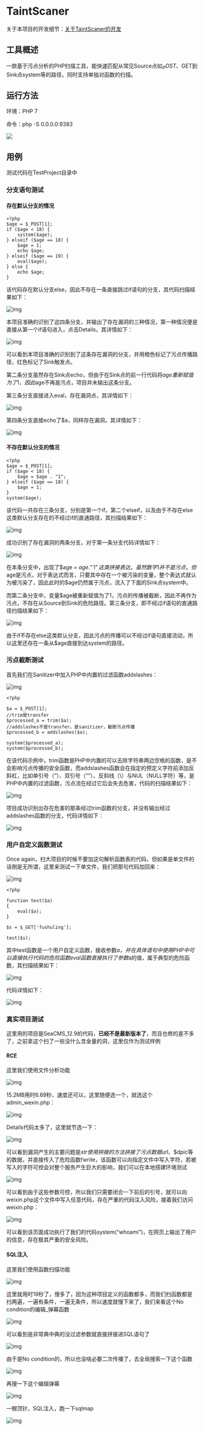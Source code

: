 # TaintScaner

关于本项目的开发细节：[关于TaintScaner的开发](https://fushuling.com/index.php/2025/02/18/关于taintscaner的开发/)

## 工具概述

一款基于污点分析的PHP扫描工具，能快速匹配从常见Source点如$_POST、$GET到Sink点system等的路径，同时支持单独对函数的扫描。

## 运行方法

环境：PHP 7

命令：php -S 0.0.0.0:9383

![](https://fushuling-1309926051.cos.ap-shanghai.myqcloud.com/2025%2F02%2F18%2F45.png)

## 用例
测试代码在TestProject目录中

### 分支语句测试

#### 存在默认分支的情况

```
<?php
$age = $_POST[1];
if ($age < 18) {
    system($age);
} elseif ($age == 18) {
    $age = 1;
    echo $age;
} elseif ($age == 19) {
    eval($age);
} else {
    echo $age;
}
```

该代码存在默认分支else，因此不存在一条直接跳过if语句的分支，其代码扫描结果如下：

![img](https://fushuling-1309926051.cos.ap-shanghai.myqcloud.com/2025%2F02%2F18%2F21.png)

本项目准确的识别了这四条分支，并输出了存在漏洞的三种情况，第一种情况便是直接从第一个if语句进入，点击Details，其详情如下：

![img](https://fushuling-1309926051.cos.ap-shanghai.myqcloud.com/2025%2F02%2F18%2F22.png)

可以看到本项目准确的识别到了这条存在漏洞的分支，并用橙色标记了污点传播路径，红色标记了Sink触发点。

第二条分支虽然存在Sink点echo，但由于在Sink点的前一行代码将$age重新赋值为了1，因此$age不再是污点，项目并未输出这条分支。

第三条分支直接进入eval，存在漏洞点，其详情如下：

![img](https://fushuling-1309926051.cos.ap-shanghai.myqcloud.com/2025%2F02%2F18%2F23.png)

第四条分支直接echo了$a，同样存在漏洞，其详情如下：

![img](https://fushuling-1309926051.cos.ap-shanghai.myqcloud.com/2025%2F02%2F18%2F24.png)

#### 不存在默认分支的情况

```
<?php
$age = $_POST[1];
if ($age < 18) {
    $age = $age . "1";
} elseif ($age == 18) {
    $age = 1;
}
system($age);
```

该代码一共存在三条分支，分别是第一个if，第二个elseif，以及由于不存在else这类默认分支存在的不经过if的直通路径，其扫描结果如下：

![img](https://fushuling-1309926051.cos.ap-shanghai.myqcloud.com/2025%2F02%2F18%2F25.png)

成功识别了存在漏洞的两条分支，对于第一条分支代码详情如下：

![img](https://fushuling-1309926051.cos.ap-shanghai.myqcloud.com/2025%2F02%2F18%2F26.png)

在本条分支中，出现了$age = $age . “1”这类拼接表达，虽然数字1并不是污点，但$age是污点，对于表达式而言，只要其中存在一个被污染的变量，整个表达式就认为被污染了，因此此时的$age仍然属于污点，流入了下面的Sink点system中。

而第二条分支中，变量$age被重新赋值为了1，污点的传播被截断，因此不再作为污点，不存在从Source到Sink的危险路径。第三条分支，即不经过if语句的直通路径扫描结果如下：

![img](https://fushuling-1309926051.cos.ap-shanghai.myqcloud.com/2025%2F02%2F18%2F27.png)

由于if不存在else这类默认分支，因此污点的传播可以不经过if语句直接流动，所以这里还存在一条从$age直接到达system的路径。

### 污点截断测试

首先我们在Sanitizer中加入PHP中内置的过滤函数addslashes：

![img](https://fushuling-1309926051.cos.ap-shanghai.myqcloud.com/2025%2F02%2F18%2F28.png)

```
<?php

$a = $_POST[1];
//trim是transfer
$processed_a = trim($a);
//addslashes不是transfer，是sanitizer，截断污点传播
$processed_b = addslashes($a);

system($processed_a);
system($processed_b);
```

在该代码示例中，trim函数是PHP中内置的可以去除字符串两边空格的函数，是不会影响污点传播的安全函数，而addslashes函数会在指定的预定义字符前添加反斜杠，比如单引号（”）、双引号（“”）、反斜线（\\）与NUL（NULL字符）等，是PHP中内置的过滤函数，污点流在经过它后会失去危害，代码的扫描结果如下：

![img](https://fushuling-1309926051.cos.ap-shanghai.myqcloud.com/2025%2F02%2F18%2F29.png)

项目成功识别出存在危害的那条经过trim函数的分支，并没有输出经过addslashes函数的分支，代码详情如下：

![img](https://fushuling-1309926051.cos.ap-shanghai.myqcloud.com/2025%2F02%2F18%2F30.png)

### 用户自定义函数测试

Once again，扫大项目的时候不要加这句解析函数表的代码，但如果是单文件的话倒是无所谓，这里来测试一下单文件，我们把那句代码加回来：

![img](https://fushuling-1309926051.cos.ap-shanghai.myqcloud.com/2025%2F02%2F18%2F31.png)

```
<?php

function test($a)
{
    eval($a);
}

$s = $_GET['fushuling'];

test($s);
```

其中test函数是一个用户自定义函数，接收参数$a，并在具体语句中使用PHP中可以直接执行代码的危险函数eval函数直接执行了参数$a的值，属于典型的危险函数，其扫描结果如下：

![img](https://fushuling-1309926051.cos.ap-shanghai.myqcloud.com/2025%2F02%2F18%2F32.png)

代码详情如下：

![img](https://fushuling-1309926051.cos.ap-shanghai.myqcloud.com/2025%2F02%2F18%2F33.png)

### 真实项目测试

这里用的项目是SeaCMS_12.9的代码，**已经不是最新版本了**，而且也修的差不多了，之前拿这个扫了一些没什么含金量的洞，这里仅作为测试样例

#### RCE

这里我们使用文件分析功能

![img](https://fushuling-1309926051.cos.ap-shanghai.myqcloud.com/2025%2F02%2F18%2F34.png)

15.2MB用时6.69秒，速度还可以，这里随便选一个，就选这个admin_wexin.php：

![img](https://fushuling-1309926051.cos.ap-shanghai.myqcloud.com/2025%2F02%2F18%2F35.png)

Details代码太多了，这里就节选一下：

![img](https://fushuling-1309926051.cos.ap-shanghai.myqcloud.com/2025%2F02%2F18%2F36.png)

可以看到漏洞产生的主要问题是$str使用拼接的方法拼接了污点数据$url、$dpic等的数据，并直接传入了危险函数fwrite，该函数可以向指定文件中写入字符，若被写入的字符可控会对整个服务产生巨大的影响，我们可以在本地搭建环境测试

![img](https://fushuling-1309926051.cos.ap-shanghai.myqcloud.com/2025%2F02%2F18%2F37.png)

可以看到由于这些参数可控，所以我们只需要闭合一下前后的引号，就可以向weixin.php这个文件中写入任意代码，存在严重的代码注入风险，接着我们访问weixin.php：

![img](https://fushuling-1309926051.cos.ap-shanghai.myqcloud.com/2025%2F02%2F18%2F38.png)

可以看到该页面成功执行了我们的代码system(“whoami”)，在网页上输出了用户的信息，存在极其严重的安全风险。

#### SQL注入

这里我们使用函数扫描功能

![img](https://fushuling-1309926051.cos.ap-shanghai.myqcloud.com/2025%2F02%2F18%2F39.png)

这里就用时19秒了，慢多了，因为这种项目定义的函数都多，而我们扫函数都是扫两遍，一遍有条件，一遍无条件，所以速度就慢下来了，我们来看这个No condition的编辑_弹幕函数

![img](https://fushuling-1309926051.cos.ap-shanghai.myqcloud.com/2025%2F02%2F18%2F40.png)

可以看到是非常典中典的没过滤参数就直接拼接进SQL语句了

![img](https://fushuling-1309926051.cos.ap-shanghai.myqcloud.com/2025%2F02%2F18%2F41.png)

由于是No condition的，所以也没啥必要二次传播了，去全局搜索一下这个函数

![img](https://fushuling-1309926051.cos.ap-shanghai.myqcloud.com/2025%2F02%2F18%2F42.png)

再搜一下这个编辑弹幕

![img](https://fushuling-1309926051.cos.ap-shanghai.myqcloud.com/2025%2F02%2F18%2F43.png)

一眼顶针，SQL注入，跑一下sqlmap

![img](https://fushuling-1309926051.cos.ap-shanghai.myqcloud.com/2025%2F02%2F18%2F44.png)
